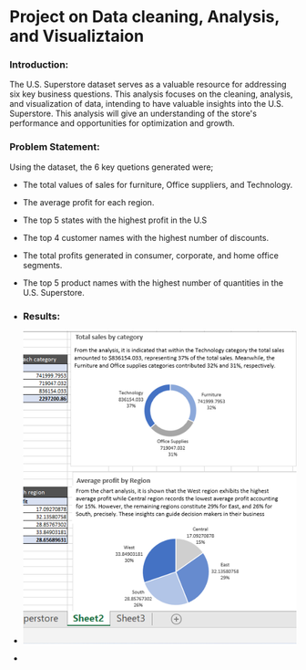 # Project on Data cleaning, Analysis, and Visualiztaion

### Introduction:
The U.S. Superstore dataset serves as a valuable resource for addressing six key business questions. This analysis focuses on the cleaning, analysis, and visualization of data, intending to have valuable insights into the U.S. Superstore. This analysis will give an understanding of the store's performance and opportunities for optimization and growth.

### Problem Statement:

Using the dataset, the 6 key quetions generated were;
- The total values of sales for furniture, Office suppliers, and Technology.
- The average profit for each region.
- The top 5 states with the highest profit in the U.S
- The top 4 customer names with the highest number of discounts. 
- The total profits generated in consumer, corporate, and home office segments. 
- The top 5 product names with the highest number of quantities in the U.S. Superstore.

- ### Results:
- ![](Pivotchart1.png)
- 
